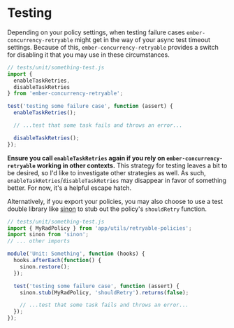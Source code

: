 # Testing

Depending on your policy settings, when testing failure cases `ember-concurrency-retryable` might get in the way of your async test timeout settings. Because of this, `ember-concurrency-retryable` provides a switch for disabling it that you may use in these circumstances.

```javascript
// tests/unit/something-test.js
import {
  enableTaskRetries,
  disableTaskRetries
} from 'ember-concurrency-retryable';

test('testing some failure case', function (assert) {
  enableTaskRetries();

  // ...test that some task fails and throws an error...

  disableTaskRetries();
});
```

**Ensure you call `enableTaskRetries` again if you rely on `ember-concurrency-retryable` working in other contexts.**
This strategy for testing leaves a bit to be desired, so I'd like to investigate
other strategies as well. As such, `enableTaskRetries`/`disableTaskRetries` may
disappear in favor of something better. For now, it's a helpful escape hatch.

Alternatively, if you export your policies, you may also choose to use a test
double library like [sinon](http://sinonjs.org) to stub out the policy's
`shouldRetry` function.


```javascript
// tests/unit/something-test.js
import { MyRadPolicy } from 'app/utils/retryable-policies';
import sinon from 'sinon';
// ... other imports

module('Unit: Something', function (hooks) {
  hooks.afterEach(function() {
    sinon.restore();
  });

  test('testing some failure case', function (assert) {
    sinon.stub(MyRadPolicy, 'shouldRetry').returns(false);

    // ...test that some task fails and throws an error...
  });
});
```
